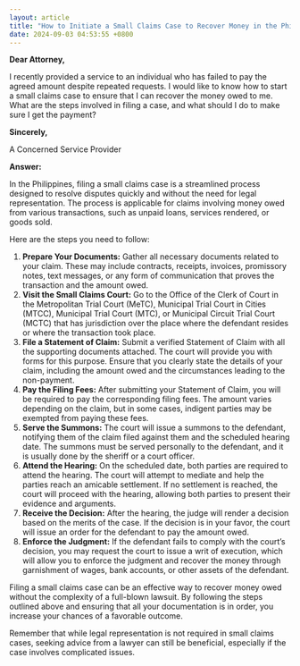 ```yaml
---
layout: article
title: "How to Initiate a Small Claims Case to Recover Money in the Philippines"
date: 2024-09-03 04:53:55 +0800
---
```


<p><strong>Dear Attorney,</strong></p>
<p>I recently provided a service to an individual who has failed to pay the agreed amount despite repeated requests. I would like to know how to start a small claims case to ensure that I can recover the money owed to me. What are the steps involved in filing a case, and what should I do to make sure I get the payment?</p>
<p><strong>Sincerely,</strong></p>
<p>A Concerned Service Provider</p>

<p><strong>Answer:</strong></p>
<p>In the Philippines, filing a small claims case is a streamlined process designed to resolve disputes quickly and without the need for legal representation. The process is applicable for claims involving money owed from various transactions, such as unpaid loans, services rendered, or goods sold.</p>
<p>Here are the steps you need to follow:</p>
<ol>
<li><strong>Prepare Your Documents:</strong> Gather all necessary documents related to your claim. These may include contracts, receipts, invoices, promissory notes, text messages, or any form of communication that proves the transaction and the amount owed.</li>
<li><strong>Visit the Small Claims Court:</strong> Go to the Office of the Clerk of Court in the Metropolitan Trial Court (MeTC), Municipal Trial Court in Cities (MTCC), Municipal Trial Court (MTC), or Municipal Circuit Trial Court (MCTC) that has jurisdiction over the place where the defendant resides or where the transaction took place.</li>
<li><strong>File a Statement of Claim:</strong> Submit a verified Statement of Claim with all the supporting documents attached. The court will provide you with forms for this purpose. Ensure that you clearly state the details of your claim, including the amount owed and the circumstances leading to the non-payment.</li>
<li><strong>Pay the Filing Fees:</strong> After submitting your Statement of Claim, you will be required to pay the corresponding filing fees. The amount varies depending on the claim, but in some cases, indigent parties may be exempted from paying these fees.</li>
<li><strong>Serve the Summons:</strong> The court will issue a summons to the defendant, notifying them of the claim filed against them and the scheduled hearing date. The summons must be served personally to the defendant, and it is usually done by the sheriff or a court officer.</li>
<li><strong>Attend the Hearing:</strong> On the scheduled date, both parties are required to attend the hearing. The court will attempt to mediate and help the parties reach an amicable settlement. If no settlement is reached, the court will proceed with the hearing, allowing both parties to present their evidence and arguments.</li>
<li><strong>Receive the Decision:</strong> After the hearing, the judge will render a decision based on the merits of the case. If the decision is in your favor, the court will issue an order for the defendant to pay the amount owed.</li>
<li><strong>Enforce the Judgment:</strong> If the defendant fails to comply with the court’s decision, you may request the court to issue a writ of execution, which will allow you to enforce the judgment and recover the money through garnishment of wages, bank accounts, or other assets of the defendant.</li>
</ol>
<p>Filing a small claims case can be an effective way to recover money owed without the complexity of a full-blown lawsuit. By following the steps outlined above and ensuring that all your documentation is in order, you increase your chances of a favorable outcome.</p>
<p>Remember that while legal representation is not required in small claims cases, seeking advice from a lawyer can still be beneficial, especially if the case involves complicated issues.</p>